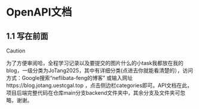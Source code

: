 # OpenAPI文档

## 1.1 写在前面

> [!CAUTION]
>
> 为了方便审阅哈，全程学习记录以及要提交的图片什么的小task我都放在我的blog，一级分类为JoTang2025，其中有详细分类(点进去你就能看清楚的），访问方式：Google搜索“neflibata-feng的博客” 或输入网址https://blog.jotang.uestcgal.top ，点击侧边栏categories即可。API文档在此，项目后端完整代码在仓库main分支backend文件夹中，其余分支及文件夹可忽略，谢谢。

